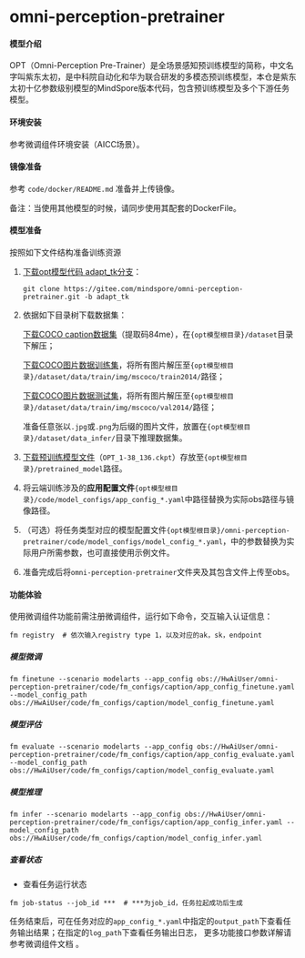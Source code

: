 # omni-perception-pretrainer

#### 模型介绍
OPT（Omni-Perception Pre-Trainer）是全场景感知预训练模型的简称，中文名字叫紫东太初，是中科院自动化和华为联合研发的多模态预训练模型，本仓是紫东太初十亿参数级别模型的MindSpore版本代码，包含预训练模型及多个下游任务模型。

#### 环境安装
参考微调组件环境安装（AICC场景）。



#### 镜像准备

参考 `code/docker/README.md` 准备并上传镜像。

备注：当使用其他模型的时候，请同步使用其配套的DockerFile。


#### 模型准备


按照如下文件结构准备训练资源

1. [下载opt模型代码 adapt_tk分支](https://gitee.com/mindspore/omni-perception-pretrainer/tree/adapt_tk/)：

    ```shell
    git clone https://gitee.com/mindspore/omni-perception-pretrainer.git -b adapt_tk
    ```

2. 依据如下目录树下载数据集：   

   [下载COCO caption数据集](https://pan.baidu.com/s/1ECN5JXlRPQsBS8O763Y8pA)（提取码84me），在`{opt模型根目录}/dataset`目录下解压；

   [下载COCO图片数据训练集](http://images.cocodataset.org/zips/train2014.zip)，将所有图片解压至`{opt模型根目录}/dataset/data/train/img/mscoco/train2014/`路径；

   [下载COCO图片数据测试集](http://images.cocodataset.org/zips/val2014.zip)，将所有图片解压至`{opt模型根目录}/dataset/data/train/img/mscoco/val2014/`路径；

   准备任意张以`.jpg`或`.png`为后缀的图片文件，放置在`{opt模型根目录}/dataset/data_infer/`目录下推理数据集。

3. [下载预训练模型文件](https://opt-release.obs.cn-central-221.ovaijisuan.com:443/model/OPT_1-38_136.ckpt)（`OPT_1-38_136.ckpt`）存放至`{opt模型根目录}/pretrained_model`路径。

4. 将云端训练涉及的**应用配置文件**`{opt模型根目录}/code/model_configs/app_config_*.yaml`中路径替换为实际obs路径与镜像路径。

5. （可选）将任务类型对应的模型配置文件`{opt模型根目录}/omni-perception-pretrainer/code/model_configs/model_config_*.yaml`，中的参数替换为实际用户所需参数，也可直接使用示例文件。

6. 准备完成后将`omni-perception-pretrainer`文件夹及其包含文件上传至obs。

    


#### 功能体验

使用微调组件功能前需注册微调组件，运行如下命令，交互输入认证信息：

```shell
fm registry  # 依次输入registry type 1，以及对应的ak，sk，endpoint
```

##### 模型微调

```shell
fm finetune --scenario modelarts --app_config obs://HwAiUser/omni-perception-pretrainer/code/fm_configs/caption/app_config_finetune.yaml --model_config_path obs://HwAiUser/code/fm_configs/caption/model_config_finetune.yaml
```

##### 模型评估

```shell
fm evaluate --scenario modelarts --app_config obs://HwAiUser/omni-perception-pretrainer/code/fm_configs/caption/app_config_evaluate.yaml --model_config_path obs://HwAiUser/code/fm_configs/caption/model_config_evaluate.yaml
```

##### 模型推理

```shell
fm infer --scenario modelarts --app_config obs://HwAiUser/omni-perception-pretrainer/code/fm_configs/caption/app_config_infer.yaml --model_config_path obs://HwAiUser/code/fm_configs/caption/model_config_infer.yaml
```

##### 查看状态

- 查看任务运行状态

```shell
fm job-status --job_id ***  # ***为job_id，任务拉起成功后生成
```


任务结束后，可在任务对应的`app_config_*.yaml`中指定的`output_path`下查看任务输出结果；在指定的`log_path`下查看任务输出日志， 更多功能接口参数详解请参考微调组件文档 。
